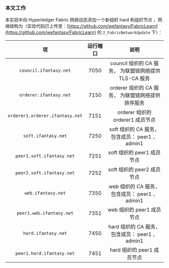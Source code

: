 ### 本文工作
本实验中向 Hyperledger Fabric 网络动态添加一个新组织 hard 和组织节点 ，网络结构为（实验代码已上传至：[https://github.com/wefantasy/FabricLearn](https://github.com/wefantasy/FabricLearn) 的 `2_FabricNetworkUpdate` 下）：  

项    |   运行端口  |  说明
:---: | :---:  | :---:
`council.ifantasy.net` |   7050 |  council 组织的 CA 服务， 为联盟链网络提供 TLS-CA 服务
`orderer.ifantasy.net` |   7150 |  orderer 组织的 CA 服务， 为联盟链网络提供排序服务
`orderer1.orderer.ifantasy.net` |   7151 |  orderer 组织的 orderer1 成员节点
`soft.ifantasy.net` |   7250 |  soft 组织的 CA 服务， 包含成员： peer1 、 admin1
`peer1.soft.ifantasy.net` |   7251 |  soft 组织的 peer1 成员节点
`peer2.soft.ifantasy.net` |   7252 |  soft 组织的 peer2 成员节点
`web.ifantasy.net` |   7350 |  web 组织的 CA 服务， 包含成员： peer1 、 admin1
`peer1.web.ifantasy.net` |   7351 |  web 组织的 peer1 成员节点
`hard.ifantasy.net` |   7450 |  hard 组织的 CA 服务， 包含成员： peer1 、 admin1
`peer1.hard.ifantasy.net` |   7451 |  hard 组织的 peer1 成员节点